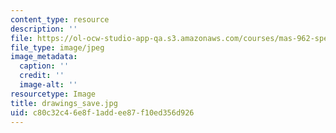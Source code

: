 ```yaml
---
content_type: resource
description: ''
file: https://ol-ocw-studio-app-qa.s3.amazonaws.com/courses/mas-962-special-topics-new-textiles-spring-2010/c80c32c46e8f1addee87f10ed356d926_drawings_save.jpg
file_type: image/jpeg
image_metadata:
  caption: ''
  credit: ''
  image-alt: ''
resourcetype: Image
title: drawings_save.jpg
uid: c80c32c4-6e8f-1add-ee87-f10ed356d926
---
```


